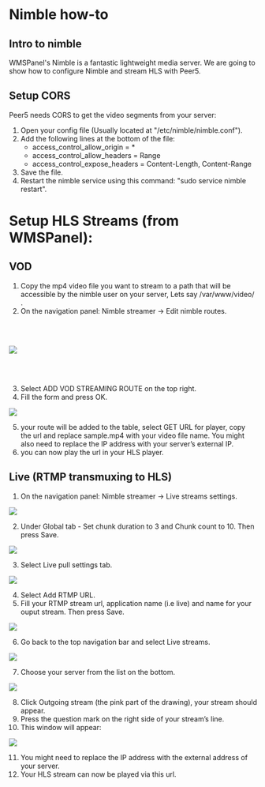 # Nimble how-to

## Intro to nimble
WMSPanel's Nimble is a fantastic lightweight media server.
We are going to show how to configure Nimble and stream HLS with Peer5.


## Setup CORS 
Peer5 needs CORS to get the video segments from your server:

1. Open your config file (Usually located at "/etc/nimble/nimble.conf").
2. Add the following lines at the bottom of the file:
	+ access_control_allow_origin = *
	+ access_control_allow_headers = Range
	+ access_control_expose_headers = Content-Length, Content-Range
3. Save the file.
4. Restart the nimble service using this command: "sudo service nimble restart".



# Setup HLS Streams (from WMSPanel):

## VOD
1. Copy the mp4 video file you want to stream to a path that will be accessible by the nimble user on your server, Lets say /var/www/video/ .
2. On the navigation panel: Nimble streamer -> Edit nimble routes.

<br/>
<br/>

![](https://github.com/Peer5/mkdocs-base/blob/master/docs/Guides/images/nimble/image01.png?raw=true)

<br/>
<br/>

3. Select ADD VOD STREAMING ROUTE on the top right.
4. Fill the form and press OK.



![](https://github.com/Peer5/mkdocs-base/blob/master/docs/Guides/images/nimble/image00.png?raw=true)



5. your route will be added to the table, select GET URL for player, copy the url and replace sample.mp4 with your video file name. You might also need to replace the IP address with your server’s external IP.
6. you can now play the url in your HLS player.


	
## Live (RTMP transmuxing to HLS)

1. On the navigation panel: Nimble streamer -> Live streams settings.



![](https://github.com/Peer5/mkdocs-base/blob/master/docs/Guides/images/nimble/image03.png?raw=true)



2. Under Global tab -  Set chunk duration to 3 and Chunk count to 10. Then press Save.



![](https://github.com/Peer5/mkdocs-base/blob/master/docs/Guides/images/nimble/image06.png?raw=true)



3. Select Live pull settings tab.



![](https://github.com/Peer5/mkdocs-base/blob/master/docs/Guides/images/nimble/image05.png?raw=true)



4. Select Add RTMP URL.
5. Fill your RTMP stream url, application name (i.e live) and name for your ouput stream. Then press Save.



![](https://github.com/Peer5/mkdocs-base/blob/master/docs/Guides/images/nimble/image07.png?raw=true)



6. Go back to the top navigation bar and select Live streams.



![](https://github.com/Peer5/mkdocs-base/blob/master/docs/Guides/images/nimble/image04.png?raw=true)



7. Choose your server from the list on the bottom.



![](https://github.com/Peer5/mkdocs-base/blob/master/docs/Guides/images/nimble/image08.png?raw=true)



8. Click Outgoing stream (the pink part of the drawing), your stream should appear.
9. Press the question mark on the right side of your stream’s line.
10. This window will appear:



![](https://github.com/Peer5/mkdocs-base/blob/master/docs/Guides/images/nimble/image02.png?raw=true)



11. You might need to replace the IP address with the external address of your server.
12. Your HLS stream can now be played via this url.
